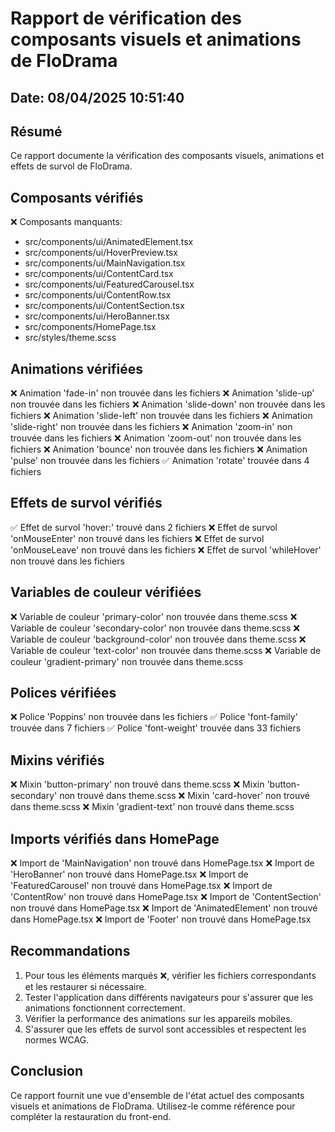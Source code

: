 # Rapport de vérification des composants visuels et animations de FloDrama

## Date: 08/04/2025 10:51:40

## Résumé

Ce rapport documente la vérification des composants visuels, animations et effets de survol de FloDrama.

## Composants vérifiés

❌ Composants manquants:
   - src/components/ui/AnimatedElement.tsx
   - src/components/ui/HoverPreview.tsx
   - src/components/ui/MainNavigation.tsx
   - src/components/ui/ContentCard.tsx
   - src/components/ui/FeaturedCarousel.tsx
   - src/components/ui/ContentRow.tsx
   - src/components/ui/ContentSection.tsx
   - src/components/ui/HeroBanner.tsx
   - src/components/HomePage.tsx
   - src/styles/theme.scss

## Animations vérifiées

❌ Animation 'fade-in' non trouvée dans les fichiers
❌ Animation 'slide-up' non trouvée dans les fichiers
❌ Animation 'slide-down' non trouvée dans les fichiers
❌ Animation 'slide-left' non trouvée dans les fichiers
❌ Animation 'slide-right' non trouvée dans les fichiers
❌ Animation 'zoom-in' non trouvée dans les fichiers
❌ Animation 'zoom-out' non trouvée dans les fichiers
❌ Animation 'bounce' non trouvée dans les fichiers
❌ Animation 'pulse' non trouvée dans les fichiers
✅ Animation 'rotate' trouvée dans        4 fichiers

## Effets de survol vérifiés

✅ Effet de survol 'hover:' trouvé dans        2 fichiers
❌ Effet de survol 'onMouseEnter' non trouvé dans les fichiers
❌ Effet de survol 'onMouseLeave' non trouvé dans les fichiers
❌ Effet de survol 'whileHover' non trouvé dans les fichiers

## Variables de couleur vérifiées

❌ Variable de couleur 'primary-color' non trouvée dans theme.scss
❌ Variable de couleur 'secondary-color' non trouvée dans theme.scss
❌ Variable de couleur 'background-color' non trouvée dans theme.scss
❌ Variable de couleur 'text-color' non trouvée dans theme.scss
❌ Variable de couleur 'gradient-primary' non trouvée dans theme.scss

## Polices vérifiées

❌ Police 'Poppins' non trouvée dans les fichiers
✅ Police 'font-family' trouvée dans        7 fichiers
✅ Police 'font-weight' trouvée dans       33 fichiers

## Mixins vérifiés

❌ Mixin 'button-primary' non trouvé dans theme.scss
❌ Mixin 'button-secondary' non trouvé dans theme.scss
❌ Mixin 'card-hover' non trouvé dans theme.scss
❌ Mixin 'gradient-text' non trouvé dans theme.scss

## Imports vérifiés dans HomePage

❌ Import de 'MainNavigation' non trouvé dans HomePage.tsx
❌ Import de 'HeroBanner' non trouvé dans HomePage.tsx
❌ Import de 'FeaturedCarousel' non trouvé dans HomePage.tsx
❌ Import de 'ContentRow' non trouvé dans HomePage.tsx
❌ Import de 'ContentSection' non trouvé dans HomePage.tsx
❌ Import de 'AnimatedElement' non trouvé dans HomePage.tsx
❌ Import de 'Footer' non trouvé dans HomePage.tsx

## Recommandations

1. Pour tous les éléments marqués ❌, vérifier les fichiers correspondants et les restaurer si nécessaire.
2. Tester l'application dans différents navigateurs pour s'assurer que les animations fonctionnent correctement.
3. Vérifier la performance des animations sur les appareils mobiles.
4. S'assurer que les effets de survol sont accessibles et respectent les normes WCAG.

## Conclusion

Ce rapport fournit une vue d'ensemble de l'état actuel des composants visuels et animations de FloDrama. Utilisez-le comme référence pour compléter la restauration du front-end.
